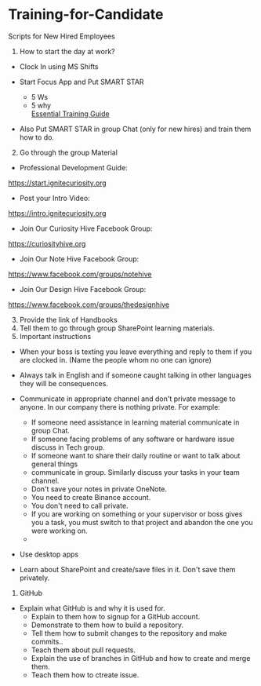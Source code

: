 # Training-for-Candidate

Scripts for New Hired Employees

1. How to start the day at work?

- Clock In using MS Shifts
- Start Focus App and Put SMART STAR

  - 5 Ws
  - 5 why<br>
[Essential Training Guide](https://reveltek.com/files/training-manual.pdf)
- Also Put SMART STAR in group Chat (only for new hires) and train them how to do.

 2. Go through the group Material

- Professional Development Guide:

https://start.ignitecuriosity.org

- Post your Intro Video:

https://intro.ignitecuriosity.org

- Join Our Curiosity Hive Facebook Group:

https://curiosityhive.org

- Join Our Note Hive Facebook Group:

https://www.facebook.com/groups/notehive

- Join Our Design Hive Facebook Group:

https://www.facebook.com/groups/thedesignhive

3. Provide the link of Handbooks
4. Tell them to go through group SharePoint learning materials.
5. Important instructions

- When your boss is texting you leave everything and reply to them if you are clocked in.   (Name the people whom no one can ignore)
- Always talk in English and if someone caught talking in other languages they will be     consequences.
- Communicate in appropriate channel and don't private message to anyone. In our company   there is nothing private. For example:

  - If someone need assistance in learning material communicate in group Chat.
  - If someone facing problems of any software or hardware issue discuss in Tech group.
  - If someone want to share their daily routine or want to talk about general things        
  - communicate in group. Similarly discuss your tasks in your team channel.
  - Don't save your notes in private OneNote.
  - You need to create Binance account.
  - You don't need to call private.
  - If you are working on something or your supervisor or boss gives you a task, you must switch to that project and abandon the one you were working on.
  - 
- Use desktop apps
- Learn about SharePoint and create/save files in it. Don't save them privately.

1. GitHub

- Explain what GitHub is and why it is used for.
  - Explain to them how to signup for a GitHub account.
  - Demonstrate to them how to build a repository.
  - Tell them how to submit changes to the repository and make commits..
  - Teach them about pull requests.
  - Explain the use of branches in GitHub and how to create and merge them.
  - Teach them how to ctreate issue.
